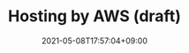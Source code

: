 ---
title: "Hosting by AWS (draft)"
date: 2021-05-08T17:57:04+09:00
draft: true
categories: [Blogging, aws]
tags: [blog, aws]
weight: 3
---